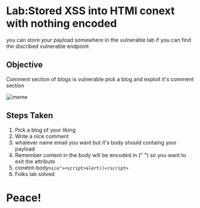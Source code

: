 # Lab:Stored XSS into HTMl conext with nothing encoded

you can store your payload somewhere in the vulnerable lab if you can find the discribed vulnerable endpoint

## Objective

Comment section of blogs is vulnerable pick a blog and exploit it's comment section

![meme](https://encrypted-tbn0.gstatic.com/images?q=tbn:ANd9GcSmdYNL1QPPfdTULiUEPi8pB3e6X7RlIt1bwg&usqp=CAU)

## Steps Taken
1. Pick a blog of your liking
2. Write a nice comment
3. whatever name email you want but it's body should containg your payload
4. Remember content in the body will be encoded in (" ") so you want to exit the attribute 
5. conetnt-body`nice"><script>alert()</script>`
6. Folks lab solved


# Peace!
